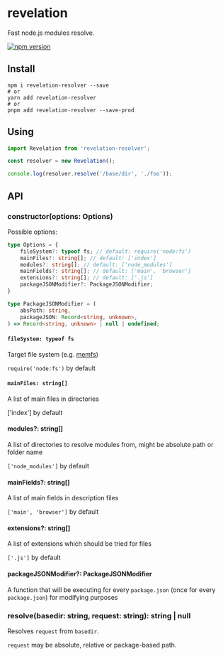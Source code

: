 # revelation

Fast node.js modules resolve.

[![npm version](https://badge.fury.io/js/revelation-resolver.svg)](https://badge.fury.io/js/revelation-resolver)

## Install

```shell
npm i revelation-resolver --save
# or
yarn add revelation-resolver
# or
pnpm add revelation-resolver --save-prod
```

## Using

```typescript
import Revelation from 'revelation-resolver';

const resolver = new Revelation();

console.log(resolver.resolve('/base/dir', './foo'));
```

## API

### constructor(options: Options)

Possible options:

```typescript
type Options = {
    fileSystem?: typeof fs; // default: require('node:fs')
    mainFiles?: string[]; // default: ['index']
    modules?: string[]; // default: ['node_modules']
    mainFields?: string[]; // default: ['main', 'browser']
    extensions?: string[]; // default: ['.js']
    packageJSONModifier?: PackageJSONModifier;
}

type PackageJSONModifier = (
    absPath: string,
    packageJSON: Record<string, unknown>,
) => Record<string, unknown> | null | undefined;
```

#### `fileSystem: typeof fs`

Target file system (e.g. [memfs](https://www.npmjs.com/package/memfs))

`require('node:fs')` by default

#### `mainFiles: string[]`

A list of main files in directories

['index'] by default

#### modules?: string[]

A list of directories to resolve modules from, might be absolute path or folder name

`['node_modules']` by default

#### mainFields?: string[]

A list of main fields in description files

`['main', 'browser']` by default

#### extensions?: string[]

A list of extensions which should be tried for files

`['.js']` by default

#### packageJSONModifier?: PackageJSONModifier

A function that will be executing for every `package.json` (once for every `package.json`) for modifying purposes

### resolve(basedir: string, request: string): string | null

Resolves `request` from `basedir`.

`request` may be absolute, relative or package-based path.
